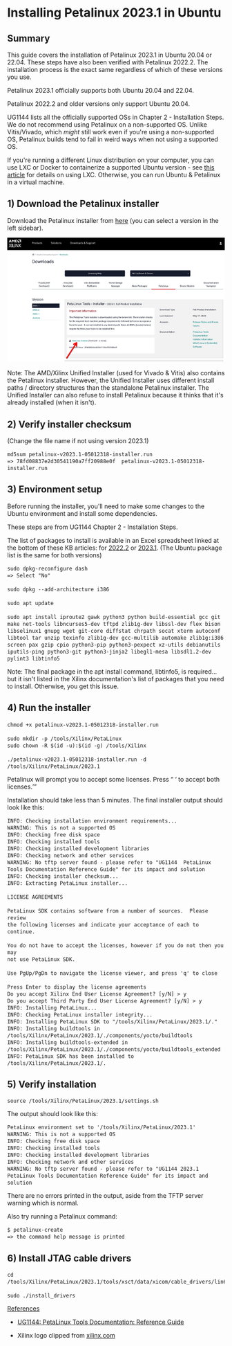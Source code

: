 # Installing Petalinux 2023.1 in Ubuntu

## **Summary**

This guide covers the installation of Petalinux 2023.1 in Ubuntu 20.04 or 22.04. These steps have also been verified with Petalinux 2022.2. The installation process is the exact same regardless of which of these versions you use.

Petalinux 2023.1 officially supports both Ubuntu 20.04 and 22.04.

Petalinux 2022.2 and older versions only support Ubuntu 20.04.

UG1144 lists all the officially supported OSs in Chapter 2 - Installation Steps. We do not recommend using Petalinux on a non-supported OS. Unlike Vitis/Vivado, which _might_ still work even if you're using a non-supported OS, Petalinux builds tend to fail in weird ways when not using a supported OS.

If you're running a different Linux distribution on your computer, you can use LXC or Docker to containerize a supported Ubuntu version - see [<u><span>this article</span></u>](/help/set-up-lxc-for-vitis-vivado-and-petalinux-development) for details on using LXC. Otherwise, you can run Ubuntu & Petalinux in a virtual machine.

## **1) Download the Petalinux installer**

Download the Petalinux installer from [<u><span>here</span></u>](https://www.xilinx.com/support/download/index.html/content/xilinx/en/downloadNav/embedded-design-tools.html) (you can select a version in the left sidebar).

![Download_petalinux_installer](Download_petalinux_installer.png)

Note: The AMD/Xilinx Unified Installer (used for Vivado & Vitis) also contains the Petalinux installer. However, the Unified Installer uses different install paths / directory structures than the standalone Petalinux installer. The Unified Installer can also refuse to install Petalinux because it thinks that it's already installed (when it isn't).

## **2) Verify installer checksum**

(Change the file name if not using version 2023.1)

```
md5sum petalinux-v2023.1-05012318-installer.run
=> 78fd08837e2d30541190a7ff20988e0f  petalinux-v2023.1-05012318-installer.run
```

## **3) Environment setup**

Before running the installer, you'll need to make some changes to the Ubuntu environment and install some dependencies.

These steps are from UG1144 Chapter 2 - Installation Steps.

The list of packages to install is available in an Excel spreadsheet linked at the bottom of these KB articles: for [<u><span>2022.2</span></u>](https://support.xilinx.com/s/article/000034483?language=en_US) or [<u><span>2023.1</span></u>](https://support.xilinx.com/s/article/000035006?language=en_US). (The Ubuntu package list is the same for both versions)

```
sudo dpkg-reconfigure dash
=> Select "No"

sudo dpkg --add-architecture i386

sudo apt update

sudo apt install iproute2 gawk python3 python build-essential gcc git make net-tools libncurses5-dev tftpd zlib1g-dev libssl-dev flex bison libselinux1 gnupg wget git-core diffstat chrpath socat xterm autoconf libtool tar unzip texinfo zlib1g-dev gcc-multilib automake zlib1g:i386 screen pax gzip cpio python3-pip python3-pexpect xz-utils debianutils iputils-ping python3-git python3-jinja2 libegl1-mesa libsdl1.2-dev pylint3 libtinfo5
```

Note: The final package in the apt install command, libtinfo5, is required... but it isn't listed in the Xilinx documentation's list of packages that you need to install. Otherwise, you get this issue.

## **4) Run the installer**

```
chmod +x petalinux-v2023.1-05012318-installer.run

sudo mkdir -p /tools/Xilinx/PetaLinux
sudo chown -R $(id -u):$(id -g) /tools/Xilinx

./petalinux-v2023.1-05012318-installer.run -d /tools/Xilinx/PetaLinux/2023.1
```

Petalinux will prompt you to accept some licenses. Press <Enter> <q> <y> <Enter> <q> <y> <Enter> to accept both licenses.

Installation should take less than 5 minutes. The final installer output should look like this:

```
INFO: Checking installation environment requirements...
WARNING: This is not a supported OS
INFO: Checking free disk space
INFO: Checking installed tools
INFO: Checking installed development libraries
INFO: Checking network and other services
WARNING: No tftp server found - please refer to "UG1144  PetaLinux Tools Documentation Reference Guide" for its impact and solution
INFO: Checking installer checksum...
INFO: Extracting PetaLinux installer...

LICENSE AGREEMENTS

PetaLinux SDK contains software from a number of sources.  Please review
the following licenses and indicate your acceptance of each to continue.

You do not have to accept the licenses, however if you do not then you may
not use PetaLinux SDK.

Use PgUp/PgDn to navigate the license viewer, and press 'q' to close

Press Enter to display the license agreements
Do you accept Xilinx End User License Agreement? [y/N] > y
Do you accept Third Party End User License Agreement? [y/N] > y
INFO: Installing PetaLinux...
INFO: Checking PetaLinux installer integrity...
INFO: Installing PetaLinux SDK to "/tools/Xilinx/PetaLinux/2023.1/."
INFO: Installing buildtools in /tools/Xilinx/PetaLinux/2023.1/./components/yocto/buildtools
INFO: Installing buildtools-extended in /tools/Xilinx/PetaLinux/2023.1/./components/yocto/buildtools_extended
INFO: PetaLinux SDK has been installed to /tools/Xilinx/PetaLinux/2023.1/.
```

## **5) Verify installation**

```
source /tools/Xilinx/PetaLinux/2023.1/settings.sh
```

The output should look like this:

```
PetaLinux environment set to '/tools/Xilinx/PetaLinux/2023.1'
WARNING: This is not a supported OS
INFO: Checking free disk space
INFO: Checking installed tools
INFO: Checking installed development libraries
INFO: Checking network and other services
WARNING: No tftp server found - please refer to "UG1144 2023.1 PetaLinux Tools Documentation Reference Guide" for its impact and solution
```

There are no errors printed in the output, aside from the TFTP server warning which is normal.

Also try running a Petalinux command:

```
$ petalinux-create
=> the command help message is printed
```

## 6) Install JTAG cable drivers

```
cd /tools/Xilinx/PetaLinux/2023.1/tools/xsct/data/xicom/cable_drivers/lin64/install_script

sudo ./install_drivers
```

<u><span>References</span></u>

-   [<u><span>UG1144: PetaLinux Tools Documentation: Reference Guide</span></u>](https://docs.xilinx.com/r/en-US/ug1144-petalinux-tools-reference-guide)
    
-   Xilinx logo clipped from [<u><span>xilinx.com</span></u>](http://xilinx.com/)
